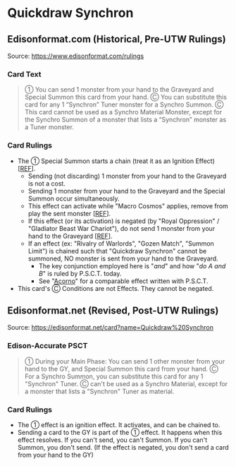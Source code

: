 # Quickdraw Synchron

## Edisonformat.com (Historical, Pre-UTW Rulings)

Source: https://www.edisonformat.com/rulings

### Card Text

> ① You can send 1 monster from your hand to the Graveyard and Special Summon this card from your hand. Ⓒ You can substitute this card for any 1 “Synchron” Tuner monster for a Synchro Summon. Ⓒ This card cannot be used as a Synchro Material Monster, except for the Synchro Summon of a monster that lists a “Synchron” monster as a Tuner monster.

### Card Rulings

*   The ① Special Summon starts a chain (treat it as an Ignition Effect) \[[REF](http://duelistgroundz.com/index.php?/topic/119293-hardened-armed-dragon/)\].
    *   Sending (not discarding) 1 monster from your hand to the Graveyard is not a cost.
    *   Sending 1 monster from your hand to the Graveyard and the Special Summon occur simultaneously.
    *   This effect can activate while "Macro Cosmos" applies, remove from play the sent monster \[[REF](https://www.pojo.biz/board/showthread.php?t=837311)\].
    *   If this effect (or its activation) is negated (by "Royal Oppression" / "Gladiator Beast War Chariot"), do not send 1 monster from your hand to the Graveyard \[[REF](https://www.pojo.biz/board/showthread.php?t=797763&page=2)\].
    *   If an effect (ex: "Rivalry of Warlords", "Gozen Match", "Summon Limit") is chained such that "Quickdraw Synchron" cannot be summoned, NO monster is sent from your hand to the Graveyard.
        *   The key conjunction employed here is "_and_" and how "_do A and B_" is ruled by P.S.C.T. today.
        *   See "[Acorno](https://yugipedia.com/wiki/Acorno)" for a comparable effect written with P.S.C.T.
*   This card's Ⓒ Conditions are not Effects. They cannot be negated.

## Edisonformat.net (Revised, Post-UTW Rulings)

Source: https://edisonformat.net/card?name=Quickdraw%20Synchron

### Edison-Accurate PSCT

> ① During your Main Phase: You can send 1 other monster from your hand to the GY, and Special Summon this card from your hand.
> Ⓒ For a Synchro Summon, you can substitute this card for any 1 "Synchron" Tuner.
> Ⓒ can't be used as a Synchro Material, except for a monster that lists a "Synchron" Tuner as material.

### Card Rulings

*   The ① effect is an ignition effect. It activates, and can be chained to.
*   Sending a card to the GY is part of the ① effect. It happens when this effect resolves.
If you can't send, you can't Summon. If you can't Summon, you don't send.
(If the effect is negated, you don't send a card from your hand to the GY)
            